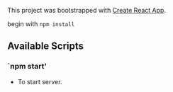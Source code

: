 This project was bootstrapped with [Create React App](https://github.com/facebook/create-react-app).

begin with `npm install`

## Available Scripts

### `npm start'
 - To start server.
